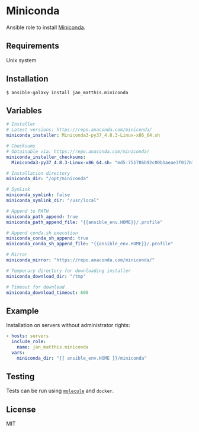 # Miniconda

Ansible role to install [Miniconda](https://docs.conda.io/en/latest/miniconda.html).


## Requirements

Unix system


## Installation

```commandline
$ ansible-galaxy install jan_matthis.miniconda
```

## Variables

```yaml
# Installer
# Latest versions: https://repo.anaconda.com/miniconda/
miniconda_installer: Miniconda3-py37_4.8.3-Linux-x86_64.sh

# Checksums
# Obtainable via: https://repo.anaconda.com/miniconda/
miniconda_installer_checksums:
  Miniconda3-py37_4.8.3-Linux-x86_64.sh: "md5:751786b92c00b1aeae3f017b781018df"

# Installation directory
miniconda_dir: "/opt/miniconda"

# Symlink
miniconda_symlink: false
miniconda_symlink_dir: "/usr/local"

# Append to PATH
miniconda_path_append: true
miniconda_path_append_file: "{{ansible_env.HOME}}/.profile"

# Append conda.sh execution
miniconda_conda_sh_append: true
miniconda_conda_sh_append_file: "{{ansible_env.HOME}}/.profile"

# Mirror
miniconda_mirror: "https://repo.anaconda.com/miniconda/"

# Temporary directory for downloading installer
miniconda_download_dir: "/tmp"

# Timeout for download
miniconda_download_timeout: 600
```


## Example

Installation on servers without administrator rights:

```yaml
- hosts: servers
  include_role:
    name: jan_matthis.miniconda
  vars:
    miniconda_dir: "{{ ansible_env.HOME }}/miniconda"
```


## Testing

Tests can be run using [`molecule`](https://molecule.readthedocs.io/en/latest/) and `docker`.


## License

MIT
